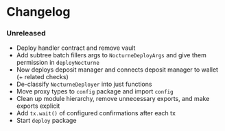 # Changelog

### Unreleased

- Deploy handler contract and remove vault
- Add subtree batch fillers args to `NocturneDeployArgs` and give them permission in `deployNocturne`
- Now deploys deposit manager and connects deposit manager to wallet (+ related checks)
- De-classify `NocturneDeployer` into just functions
- Move proxy types to `config` package and import `config`
- Clean up module hierarchy, remove unnecessary exports, and make exports explicit
- Add `tx.wait()` of configured confirmations after each tx
- Start `deploy` package
